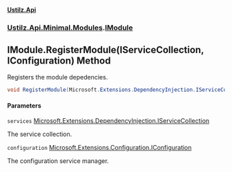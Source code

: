 #### [Ustilz.Api](index.md 'index')
### [Ustilz.Api.Minimal.Modules](Ustilz.Api.Minimal.Modules.md 'Ustilz.Api.Minimal.Modules').[IModule](Ustilz.Api.Minimal.Modules.IModule.md 'Ustilz.Api.Minimal.Modules.IModule')

## IModule.RegisterModule(IServiceCollection, IConfiguration) Method

Registers the module depedencies.

```csharp
void RegisterModule(Microsoft.Extensions.DependencyInjection.IServiceCollection services, Microsoft.Extensions.Configuration.IConfiguration configuration);
```
#### Parameters

<a name='Ustilz.Api.Minimal.Modules.IModule.RegisterModule(Microsoft.Extensions.DependencyInjection.IServiceCollection,Microsoft.Extensions.Configuration.IConfiguration).services'></a>

`services` [Microsoft.Extensions.DependencyInjection.IServiceCollection](https://docs.microsoft.com/en-us/dotnet/api/Microsoft.Extensions.DependencyInjection.IServiceCollection 'Microsoft.Extensions.DependencyInjection.IServiceCollection')

The service collection.

<a name='Ustilz.Api.Minimal.Modules.IModule.RegisterModule(Microsoft.Extensions.DependencyInjection.IServiceCollection,Microsoft.Extensions.Configuration.IConfiguration).configuration'></a>

`configuration` [Microsoft.Extensions.Configuration.IConfiguration](https://docs.microsoft.com/en-us/dotnet/api/Microsoft.Extensions.Configuration.IConfiguration 'Microsoft.Extensions.Configuration.IConfiguration')

The configuration service manager.
